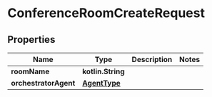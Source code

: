 
# ConferenceRoomCreateRequest

## Properties
| Name | Type | Description | Notes |
| ------------ | ------------- | ------------- | ------------- |
| **roomName** | **kotlin.String** |  |  |
| **orchestratorAgent** | [**AgentType**](AgentType.md) |  |  |



